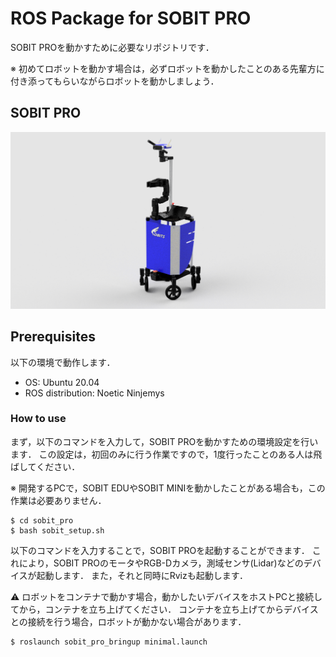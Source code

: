 # ROS Package for SOBIT PRO

SOBIT PROを動かすために必要なリポジトリです．

※ 初めてロボットを動かす場合は，必ずロボットを動かしたことのある先輩方に付き添ってもらいながらロボットを動かしましょう．

## SOBIT PRO
![](sobit_pro_bringup/img/sobit_pro.png)

## Prerequisites
以下の環境で動作します．
- OS: Ubuntu 20.04 
- ROS distribution: Noetic Ninjemys

### How to use
まず，以下のコマンドを入力して，SOBIT PROを動かすための環境設定を行います．
この設定は，初回のみに行う作業ですので，1度行ったことのある人は飛ばしてください．

※ 開発するPCで，SOBIT EDUやSOBIT MINIを動かしたことがある場合も，この作業は必要ありません．

```bash:
$ cd sobit_pro
$ bash sobit_setup.sh
```

以下のコマンドを入力することで，SOBIT PROを起動することができます．
これにより，SOBIT PROのモータやRGB-Dカメラ，測域センサ(Lidar)などのデバイスが起動します．
また，それと同時にRvizも起動します．

:warning: ロボットをコンテナで動かす場合，動かしたいデバイスをホストPCと接続してから，コンテナを立ち上げてください．
コンテナを立ち上げてからデバイスとの接続を行う場合，ロボットが動かない場合があります．

```bash:
$ roslaunch sobit_pro_bringup minimal.launch
```
